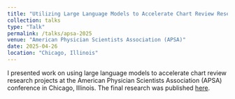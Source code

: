 ```yaml
---
title: "Utilizing Large Language Models to Accelerate Chart Review Research Projects"
collection: talks
type: "Talk"
permalink: /talks/apsa-2025
venue: "American Physician Scientists Association (APSA)"
date: 2025-04-26
location: "Chicago, Illinois"
---
```


I presented work on using large language models to accelerate chart review research projects at the American Physician Scientists Association (APSA) conference in Chicago, Illinois.
The final research was published [here](/publication/op-note "Operational Note paper").

